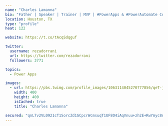 ```yaml
---
name: "Charles Lamanna"
bio: "Father | Speaker | Trainer | MVP | #PowerApps & #PowerAutomate Community Super User | YouTuber Right-pointing triangle http://youtube.com/c/rezadorrani | Learn - Share - Clockwise rightwards and leftwards open circle arrows"
location: Houston, TX
type: "profile"
heat: 122

website: https://t.co/tAcqSdqguf

twitter:
  username: rezadorrani
  url: https://twitter.com/rezadorrani
  followers: 3771

topics:
  - Power Apps

images:
  - url: https://pbs.twimg.com/profile_images/1063114045270777856/qeT-jpWr_400x400.jpg
    width: 400
    height: 400
    isCached: true
    title: "Charles Lamanna"

secured: "qnL7v2VL0921cT1SorcZd1GCpcrWcmsuqT1UF8O4iAqVnuu+zh2E+RwYmyc8nOS9JKcXUwdxf7EL1N05/hBUweDMhPRWBYdHkg9wFuS79aUP4SJ62Y45S9zVDEXGDB84neGP8R/5V1FEMxO+2RPX7j9M746EKHgEzJ9vmXlA/zPB1HGI05VxcrfaBnme3SKkMvRiR1w3QcfP3v5ELtDg0gq1B9BXivBHfiXTuqLR2vGvceoxun0c8rKKfT2MjLN1kzzLPiD9zpxUVvfHMi67Tl8OrD4h2ZQjtOzI6m0doOVsQBM8bnLAK348NEOOoB0DCei1lOa5lkTDH6NvWHsDdAK+KdemrS1lHfZmhurE1/rOQ/tJzOSbNY+3tRC7rBpy04vsLhbT8qxSCDXpsfGBdTufUERxJ/Fo8bhnAyL6QTg=;+OGJ0wR9OZ0S9IkNG62c1g=="
---
```


